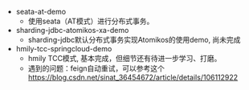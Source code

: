
- seata-at-demo
    - 使用seata（AT模式）进行分布式事务。
- sharding-jdbc-atomikos-xa-demo
    - sharding-jdbc默认分布式事务实现Atomikos的使用demo, 尚未完成
- hmily-tcc-springcloud-demo
    - hmily TCC模式, 基本完成，但细节还有待进一步学习、打磨。
    - 遇到的问题：feign自动重试，可以参考这个 https://blog.csdn.net/sinat_36454672/article/details/106112922
    
    